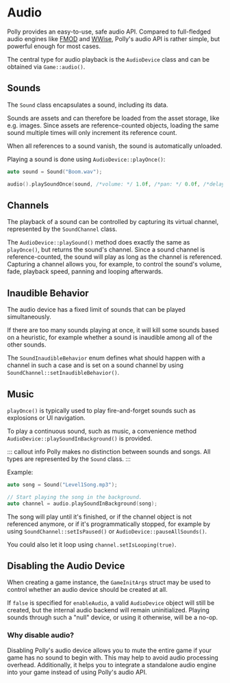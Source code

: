 # Audio

Polly provides an easy-to-use, safe audio API.
Compared to full-fledged audio engines like [FMOD](https://www.fmod.com) and [WWise](https://www.audiokinetic.com/en/wwise/overview/),
Polly's audio API is rather simple, but powerful enough for most cases.

The central type for audio playback is the `AudioDevice` class and can be obtained via `Game::audio()`.

## Sounds

The `Sound` class encapsulates a sound, including its data.

Sounds are assets and can therefore be loaded from the asset storage, like e.g. images.
Since assets are reference-counted objects, loading the same sound multiple times will only increment its reference count.

When all references to a sound vanish, the sound is automatically unloaded.

Playing a sound is done using `AudioDevice::playOnce()`:

```cpp
auto sound = Sound("Boom.wav");

audio().playSoundOnce(sound, /*volume: */ 1.0f, /*pan: */ 0.0f, /*delay: */ none );
```

## Channels

The playback of a sound can be controlled by capturing its virtual channel, represented by the `SoundChannel` class.

The `AudioDevice::playSound()` method does exactly the same as `playOnce()`, but returns the sound's channel. Since a sound channel is reference-counted, the sound will play as long as the channel is referenced. Capturing a channel allows you, for example, to control the sound's volume, fade, playback speed, panning and looping afterwards.

## Inaudible Behavior

The audio device has a fixed limit of sounds that can be played simultaneously.

If there are too many sounds playing at once, it will kill some sounds based on a heuristic, for example whether a sound
is inaudible among all of the other sounds.

The `SoundInaudibleBehavior` enum defines what should happen with a channel in such a case and is set on a sound channel by using `SoundChannel::setInaudibleBehavior()`.

## Music

`playOnce()` is typically used to play fire-and-forget sounds such as explosions or UI navigation.

To play a continuous sound, such as music, a convenience method `AudioDevice::playSoundInBackground()` is provided.

::: callout info
Polly makes no distinction between sounds and songs. All types are represented by the `Sound` class.
:::

Example:

```cpp
auto song = Sound("Level1Song.mp3");

// Start playing the song in the background.
auto channel = audio.playSoundInBackground(song);
```

The song will play until it's finished, or if the channel object is not referenced anymore, or if it's programmatically stopped, for example by using `SoundChannel::setIsPaused()` or `AudioDevice::pauseAllSounds()`.

You could also let it loop using `channel.setIsLooping(true)`.

## Disabling the Audio Device

When creating a game instance, the `GameInitArgs` struct may be used to control whether an audio device should be created at all.

If `false` is specified for `enableAudio`, a valid `AudioDevice` object will still be created, but the internal audio backend will remain uninitialized. Playing sounds through such a "null" device, or using it otherwise, will be a no-op.

### Why disable audio?

Disabling Polly's audio device allows you to mute the entire game if your game has no sound to begin with. This may help to avoid audio processing overhead. Additionally, it helps you to integrate a standalone audio engine into your game instead of using Polly's audio API.

